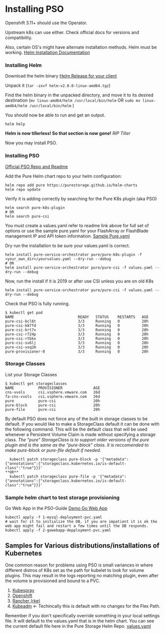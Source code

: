 # Installing PSO
Openshift 3.11+ should use the Operator. 

Upstream k8s can use either. Check official docs for versions and compatibility.

Also, certain OS's might have alternate installation methods. Helm must be working.
[Helm Installation Documentation](https://docs.helm.sh/using_helm/#installing-helm)

### Installing Helm
Download the helm binary
[Helm Release for your client](https://github.com/kubernetes/helm/releases)


Unpack it (```tar -zxvf helm-v2.0.0-linux-amd64.tgz```)

Find the helm binary in the unpacked directory, and move it to its desired destination (```mv linux-amd64/helm /usr/local/bin/helm``` OR ```sudo mv linux-amd64/helm /usr/local/bin/helm``` )

You should now be able to run and get an output.
```
helm help
```
**Helm is now tillerless! So that section is now gone!**
*RIP Tiller*

Now you may install PSO.

### Installing PSO

[Official PSO Repo and Readme](https://github.com/purestorage/helm-charts/tree/master/pure-k8s-plugin)

Add the Pure Helm chart repo to your helm configuration:
```
helm repo add pure https://purestorage.github.io/helm-charts
helm repo update
```
Verify it is adding correctly by searching for the Pure K8s plugin (aka PSO)
```
helm search pure-k8s-plugin
# OR
helm search pure-csi
```
You must create a values.yaml refer to readme link above for full set of options or use the sample pure.yaml for your FlashArray or FlashBlade management IP and API token information. [Sample Pure.yaml](/Samples/pure.yaml)

Dry run the installation to be sure your values.yaml is correct.

```
helm install pure-service-orchestrator pure/pure-k8s-plugin -f <your_own_dir>/yourvalues.yaml --dry-run --debug
# OR
helm install pure-service-orchestrator pure/pure-csi -f values.yaml --dry-run --debug
```

Now, run the install if it is 2019 or after use CSI unless you are on old K8s
```
helm install pure-service-orchestrator pure/pure-csi -f values.yaml --dry-run --debug
```

Check that PSO is fully running.

```
$ kubectl get pod
NAME                             READY   STATUS    RESTARTS   AGE
pure-csi-bcl6t                   3/3     Running   0          20h
pure-csi-k87fd                   3/3     Running   0          20h
pure-csi-krt7v                   3/3     Running   0          20h
pure-csi-r724p                   3/3     Running   0          20h
pure-csi-rtbkx                   3/3     Running   0          20h
pure-csi-sv6lj                   3/3     Running   0          20h
pure-csi-vxq2m                   3/3     Running   0          20h
pure-provisioner-0               3/3     Running   0          20h
```
### Storage Classes
List your Storage Classes
```
$ kubectl get storageclasses
NAME           PROVISIONER              AGE
cns-vvols      csi.vsphere.vmware.com   26d
fa-cns-vvols   csi.vsphere.vmware.com   26d
pure           pure-csi                 20h
pure-block     pure-csi                 20h
pure-file      pure-csi                 20h
```
By default PSO does not force any of the built in storage classes to be default. If you would like to make a StorageClass default it can be done with the following command. This will be the default class that will be used whenever a Persistent Volume Claim is made without specifying a storage class. 
_The "pure" StorageClass is to support older versions of the pure plugin and is the same as the "pure-block" class. It is reccomended to make pure-block or pure-file default if needed._
```
  kubectl patch storageclass pure-block -p '{"metadata": {"annotations":{"storageclass.kubernetes.io/is-default-class":"true"}}}'
**OR**
  kubectl patch storageclass pure-file -p '{"metadata": {"annotations":{"storageclass.kubernetes.io/is-default-class":"true"}}}'
```

### Sample helm chart to test storage provisioning

Go Web App in the PSO-Guide [Demo Go Web App](gowebapp-demo/README.md)
```
kubectl apply -f 1-mysql-deployment-pvc.yaml
# wait for it to initialize the DB, if you are impatient it is ok the web app might fail and restart a few times until the DB responds.
kubectl apply -f 2-gowebapp-depployment-pvc.yaml
```


## Samples for Various distributions/installations of Kubernetes

One common reason for problems using PSO is small variances in where different distros of K8s set as the path for kubelet to look for volume plugins. This may result in the logs reporting no matching plugin, even after the volume is provisioned and bound to a PVC.

1. [Kubespray](/Samples/values-sample-kubespray.yaml)
2. [Openshift](/Samples/values-sample-openshift.yaml)
3. [Rancher (rke)](/Samples/values-sample-rancher.yaml)
4. [Kubeadm](Samples/values-sample-kubeadm.yaml) <- Techincally this is default with no changes for the Flex Path. 

Remember if you don't specifically override something in your local settings file. It will default to the values.yaml that is in the helm chart. You can see the current default file here in the Pure Storage Helm Repo. [values.yaml](https://github.com/purestorage/helm-charts/blob/master/pure-k8s-plugin/values.yaml)
